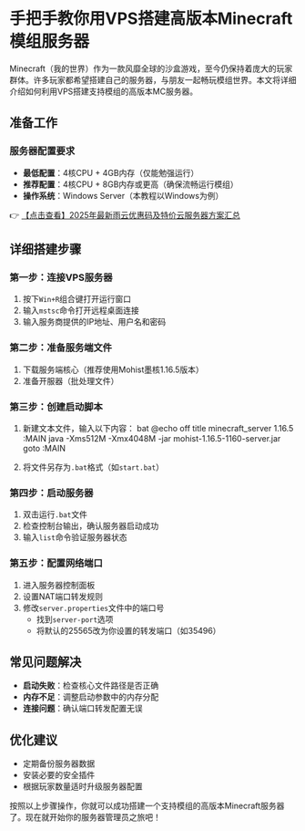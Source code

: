 # 手把手教你用VPS搭建高版本Minecraft模组服务器

Minecraft（我的世界）作为一款风靡全球的沙盒游戏，至今仍保持着庞大的玩家群体。许多玩家都希望搭建自己的服务器，与朋友一起畅玩模组世界。本文将详细介绍如何利用VPS搭建支持模组的高版本MC服务器。

## 准备工作

### 服务器配置要求
- **最低配置**：4核CPU + 4GB内存（仅能勉强运行）
- **推荐配置**：4核CPU + 8GB内存或更高（确保流畅运行模组）
- **操作系统**：Windows Server（本教程以Windows为例）

👉 [【点击查看】2025年最新雨云优惠码及特价云服务器方案汇总](https://bit.ly/RainYun)

## 详细搭建步骤

### 第一步：连接VPS服务器
1. 按下`Win+R`组合键打开运行窗口
2. 输入`mstsc`命令打开远程桌面连接
3. 输入服务商提供的IP地址、用户名和密码

### 第二步：准备服务端文件
1. 下载服务端核心（推荐使用Mohist墨核1.16.5版本）
2. 准备开服器（批处理文件）

### 第三步：创建启动脚本
1. 新建文本文件，输入以下内容：
bat
@echo off
title minecraft_server 1.16.5
:MAIN
java -Xms512M -Xmx4048M -jar mohist-1.16.5-1160-server.jar
goto :MAIN

2. 将文件另存为`.bat`格式（如`start.bat`）

### 第四步：启动服务器
1. 双击运行`.bat`文件
2. 检查控制台输出，确认服务器启动成功
3. 输入`list`命令验证服务器状态

### 第五步：配置网络端口
1. 进入服务器控制面板
2. 设置NAT端口转发规则
3. 修改`server.properties`文件中的端口号
   - 找到`server-port`选项
   - 将默认的25565改为你设置的转发端口（如35496）

## 常见问题解决
- **启动失败**：检查核心文件路径是否正确
- **内存不足**：调整启动参数中的内存分配
- **连接问题**：确认端口转发配置无误

## 优化建议
- 定期备份服务器数据
- 安装必要的安全插件
- 根据玩家数量适时升级服务器配置

按照以上步骤操作，你就可以成功搭建一个支持模组的高版本Minecraft服务器了。现在就开始你的服务器管理员之旅吧！